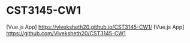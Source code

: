 # CST3145-CW1
[Vue.js App]  https://viveksheth20.github.io/CST3145-CW1/
[Vue.js App]  https://github.com/Viveksheth20/CST3145-CW1